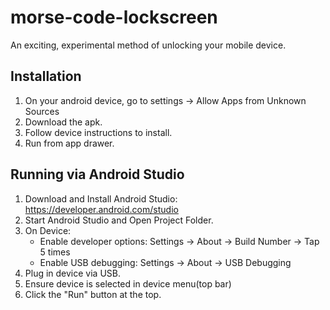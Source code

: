 # morse-code-lockscreen
An exciting, experimental method of unlocking your mobile device.




## Installation
1. On your android device, go to settings -> Allow Apps from Unknown Sources
1. Download the apk.
1. Follow device instructions to install.
1. Run from app drawer.

## Running via Android Studio
1. Download and Install Android Studio: https://developer.android.com/studio
1. Start Android Studio and Open Project Folder.
1. On Device:
   - Enable developer options: Settings -> About -> Build Number -> Tap 5 times
   - Enable USB debugging: Settings -> About -> USB Debugging
1. Plug in device via USB.
1. Ensure device is selected in device menu(top bar)
1. Click the "Run" button at the top.
